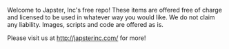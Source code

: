 Welcome to Japster, Inc's free repo!  These items are offered free of charge and licensed to be used in whatever way you would like.  We do not claim any liability. Images, scripts and code are offered as is. 

Please visit us at http://japsterinc.com/ for more! 
